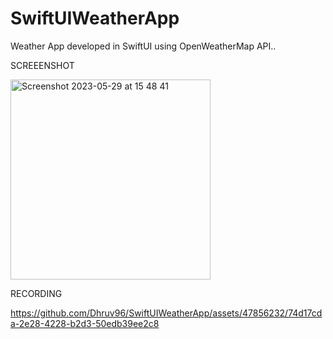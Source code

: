 # SwiftUIWeatherApp
Weather App developed in SwiftUI using OpenWeatherMap API..


SCREEENSHOT

<img width="320" alt="Screenshot 2023-05-29 at 15 48 41" src="https://github.com/Dhruv96/SwiftUIWeatherApp/assets/47856232/4e454f6c-bd0e-43b1-82b6-6b96d6b3b189">

RECORDING

https://github.com/Dhruv96/SwiftUIWeatherApp/assets/47856232/74d17cda-2e28-4228-b2d3-50edb39ee2c8

